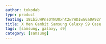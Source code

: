 ```yaml
---
author: tokodab
type: product
featimg: 18LbiuWPnsOYNU0xht2wrWDIwGGa0A92r
title: X Men Gambit Samsung Galaxy S9 Case
tags: [samsung, galaxy, s9]
category: [samsung]
---
```


